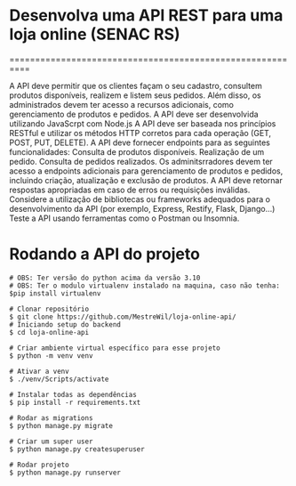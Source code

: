 # Desenvolva uma API REST para uma loja online (SENAC RS)
==========================================================

A API deve permitir que os clientes façam o seu cadastro, consultem produtos disponíveis, 
realizem e listem seus pedidos. Além disso, os administrados devem ter acesso a recursos adicionais, 
como gerenciamento de produtos e pedidos.
A API deve ser desenvolvida utilizando JavaScrpt com Node.js
A API deve ser baseada nos princípios RESTful e utilizar os métodos HTTP corretos para cada operação (GET, POST, PUT, DELETE).
A API deve fornecer endpoints para as seguintes funcionalidades: Consulta de produtos disponíveis. Realização de um pedido. Consulta de 
pedidos realizados.
Os adminitsrradores devem ter acesso a endpoints adicionais para gerenciamento de produtos e pedidos, incluindo criação, atualização e exclusão de produtos.
A API deve retornar respostas apropriadas em caso de erros ou requisições inválidas.
Considere a utilização de bibliotecas ou frameworks adequados para o desenvolvimento da API (por exemplo, Express, Restify, Flask, Django...) Teste a API usando ferramentas como o Postman
ou Insomnia.

# Rodando a API do projeto

    # OBS: Ter versão do python acima da versão 3.10
    # OBS: Ter o modulo virtualenv instalado na maquina, caso não tenha:
    $pip install virtualenv
    
    # Clonar repositório
    $ git clone https://github.com/MestreWil/loja-online-api/
    # Iniciando setup do backend
    $ cd loja-online-api

    # Criar ambiente virtual específico para esse projeto
    $ python -m venv venv 
    
    # Ativar a venv
    $ ./venv/Scripts/activate

    # Instalar todas as dependências
    $ pip install -r requirements.txt

    # Rodar as migrations 
    $ python manage.py migrate

    # Criar um super user
    $ python manage.py createsuperuser

    # Rodar projeto
    $ python manage.py runserver
    
